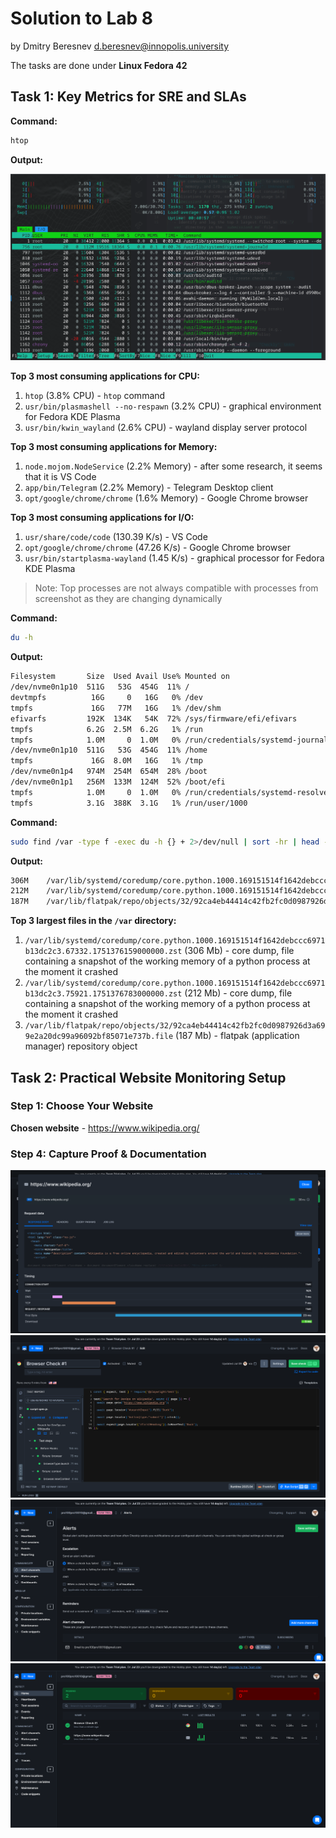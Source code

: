 # Solution to Lab 8

by Dmitry Beresnev <d.beresnev@innopolis.university>

The tasks are done under **Linux Fedora 42**

## Task 1: Key Metrics for SRE and SLAs

**Command:**

```bash
htop
```

**Output:**

![htop output](./htop.png)

**Top 3 most consuming applications for CPU:**

1. `htop` (3.8% CPU) - `htop` command
2. `usr/bin/plasmashell --no-respawn` (3.2% CPU) - graphical environment for Fedora KDE Plasma
3. `usr/bin/kwin_wayland` (2.6% CPU) - wayland display server protocol

**Top 3 most consuming applications for Memory:**

1. `node.mojom.NodeService` (2.2% Memory) - after some research, it seems that it is VS Code
2. `app/bin/Telegram` (2.2% Memory) - Telegram Desktop client
3. `opt/google/chrome/chrome` (1.6% Memory) - Google Chrome browser

**Top 3 most consuming applications for I/O:**

1. `usr/share/code/code` (130.39 K/s) - VS Code
2. `opt/google/chrome/chrome` (47.26 K/s) - Google Chrome browser
3. `usr/bin/startplasma-wayland` (1.45 K/s) - graphical processor for Fedora KDE Plasma

> Note: Top processes are not always compatible with processes from screenshot as they are changing dynamically

**Command:**

```bash
du -h
```

**Output:**

```bash
Filesystem       Size  Used Avail Use% Mounted on
/dev/nvme0n1p10  511G   53G  454G  11% /
devtmpfs          16G     0   16G   0% /dev
tmpfs             16G   77M   16G   1% /dev/shm
efivarfs         192K  134K   54K  72% /sys/firmware/efi/efivars
tmpfs            6.2G  2.5M  6.2G   1% /run
tmpfs            1.0M     0  1.0M   0% /run/credentials/systemd-journald.service
/dev/nvme0n1p10  511G   53G  454G  11% /home
tmpfs             16G  8.0M   16G   1% /tmp
/dev/nvme0n1p4   974M  254M  654M  28% /boot
/dev/nvme0n1p1   256M  133M  124M  52% /boot/efi
tmpfs            1.0M     0  1.0M   0% /run/credentials/systemd-resolved.service
tmpfs            3.1G  388K  3.1G   1% /run/user/1000
```

**Command:**

```bash
sudo find /var -type f -exec du -h {} + 2>/dev/null | sort -hr | head -n 3
```

**Output:**

```bash
306M    /var/lib/systemd/coredump/core.python.1000.169151514f1642debccc6971b13dc2c3.67332.1751376159000000.zst
212M    /var/lib/systemd/coredump/core.python.1000.169151514f1642debccc6971b13dc2c3.75921.1751376783000000.zst
187M    /var/lib/flatpak/repo/objects/32/92ca4eb44414c42fb2fc0d0987926d3a699e2a20dc99a96092bf85071e737b.file
```

**Top 3 largest files in the `/var` directory:**

1. `/var/lib/systemd/coredump/core.python.1000.169151514f1642debccc6971b13dc2c3.67332.1751376159000000.zst` (306 Mb) - core dump, file containing a snapshot of the working memory of a python process at the moment it crashed
2. `/var/lib/systemd/coredump/core.python.1000.169151514f1642debccc6971b13dc2c3.75921.1751376783000000.zst` (212 Mb) - core dump, file containing a snapshot of the working memory of a python process at the moment it crashed
3. `/var/lib/flatpak/repo/objects/32/92ca4eb44414c42fb2fc0d0987926d3a699e2a20dc99a96092bf85071e737b.file` (187 Mb) - flatpak (application manager) repository object

## Task 2: Practical Website Monitoring Setup

### Step 1: Choose Your Website

**Chosen website** - <https://www.wikipedia.org/>

### Step 4: Capture Proof & Documentation

![Checkly API Check](./api_check.png)
![Checkly Browser Check](./browser_check.png)
![Checkly Alert Config](./alert.png)
![Checkly Checks](./checks.png)
